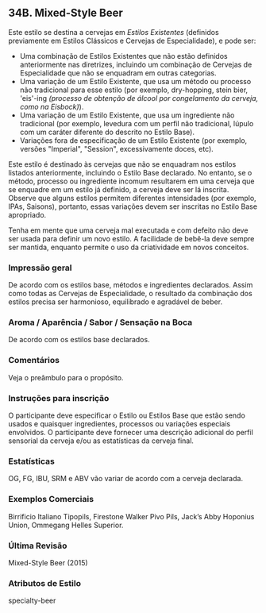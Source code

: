 ## 34B. Mixed-Style Beer

Este estilo se destina a cervejas em *Estilos Existentes* (definidos previamente em Estilos Clássicos e Cervejas de Especialidade), e pode ser:

- Uma combinação de Estilos Existentes que não estão definidos anteriormente nas diretrizes, incluindo um combinação de Cervejas de Especialidade que não se enquadram em outras categorias.
- Uma variação de um Estilo Existente, que usa um método ou processo não tradicional para esse estilo (por exemplo, dry-hopping, stein bier, 'eis'-ing *(processo de obtenção de álcool por congelamento da cerveja, como na Eisbock)*).
- Uma variação de um Estilo Existente, que usa um ingrediente não tradicional (por exemplo, levedura com um perfil não tradicional, lúpulo com um caráter diferente do descrito no Estilo Base).
- Variações fora de especificação de um Estilo Existente (por exemplo, versões "Imperial", "Session", excessivamente doces, etc).

Este estilo é destinado às cervejas que não se enquadram nos estilos listados anteriormente, incluindo o Estilo Base declarado. No entanto, se o método, processo ou ingrediente incomum resultarem em uma cerveja que se enquadre em um estilo já definido, a cerveja deve ser lá inscrita. Observe que alguns estilos permitem diferentes intensidades (por exemplo, IPAs, Saisons), portanto, essas variações devem ser inscritas no Estilo Base apropriado.

Tenha em mente que uma cerveja mal executada e com defeito não deve ser usada para definir um novo estilo. A facilidade de bebê-la deve sempre ser mantida, enquanto permite o uso da criatividade em novos conceitos.

### Impressão geral

De acordo com os estilos base, métodos e ingredientes declarados. Assim como todas as Cervejas de Especialidade, o resultado da combinação dos estilos precisa ser harmonioso, equilibrado e agradável de beber.

### Aroma / Aparência / Sabor / Sensação na Boca

De acordo com os estilos base declarados.

### Comentários

Veja o preâmbulo para o propósito.

### Instruções para inscrição

O participante deve especificar o Estilo ou Estilos Base que estão sendo usados e quaisquer ingredientes, processos ou variações especiais envolvidos. O participante deve fornecer uma descrição adicional do perfil sensorial da cerveja e/ou as estatísticas da cerveja final.

### Estatísticas

OG, FG, IBU, SRM e ABV vão variar de acordo com a cerveja declarada.

### Exemplos Comerciais

Birrificio Italiano Tipopils, Firestone Walker Pivo Pils, Jack’s Abby Hoponius Union, Ommegang Helles Superior.

### Última Revisão

Mixed-Style Beer (2015)

### Atributos de Estilo

specialty-beer

